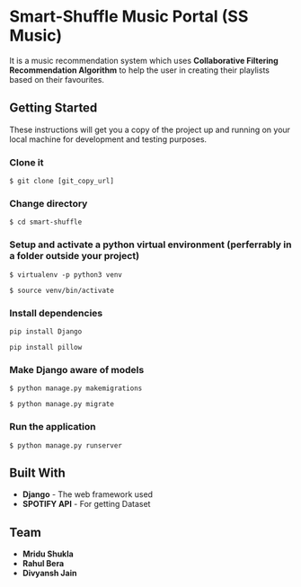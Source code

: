 # Smart-Shuffle Music Portal (SS Music)
It is a music recommendation system which uses **Collaborative Filtering Recommendation Algorithm** to help the user in creating their playlists based on their favourites.

## Getting Started
These instructions will get you a copy of the project up and running on your local machine for development and testing purposes.

### Clone it
```
$ git clone [git_copy_url]
```

### Change directory
```
$ cd smart-shuffle
```

### Setup and activate a python virtual environment (perferrably in a folder outside your project)
```
$ virtualenv -p python3 venv
```
```
$ source venv/bin/activate
```

### Install dependencies
```
pip install Django
```
```
pip install pillow
```
### Make Django aware of models 
```
$ python manage.py makemigrations
```
```
$ python manage.py migrate
```
### Run the application
```
$ python manage.py runserver
```

## Built With

* **Django** - The web framework used
* **SPOTIFY API** - For getting Dataset


## Team

* **Mridu Shukla**
* **Rahul Bera**
* **Divyansh Jain**





